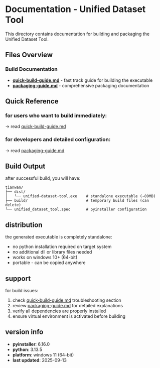# Documentation - Unified Dataset Tool

This directory contains documentation for building and packaging the Unified Dataset Tool.

## Files Overview

### Build Documentation
- **[quick-build-guide.md](quick-build-guide.md)** - fast track guide for building the executable
- **[packaging-guide.md](packaging-guide.md)** - comprehensive packaging documentation

## Quick Reference

### for users who want to build immediately:
→ read [quick-build-guide.md](quick-build-guide.md)

### for developers and detailed configuration:
→ read [packaging-guide.md](packaging-guide.md)

## Build Output

after successful build, you will have:
```
tianwan/
├── dist/
│   └── unified-dataset-tool.exe    # standalone executable (~89MB)
├── build/                          # temporary build files (can delete)
└── unified_dataset_tool.spec       # pyinstaller configuration
```

## distribution

the generated executable is completely standalone:
- no python installation required on target system
- no additional dll or library files needed
- works on windows 10+ (64-bit)
- portable - can be copied anywhere

## support

for build issues:
1. check [quick-build-guide.md](quick-build-guide.md) troubleshooting section
2. review [packaging-guide.md](packaging-guide.md) for detailed explanations
3. verify all dependencies are properly installed
4. ensure virtual environment is activated before building

## version info

- **pyinstaller**: 6.16.0
- **python**: 3.13.5
- **platform**: windows 11 (64-bit)
- **last updated**: 2025-09-13
